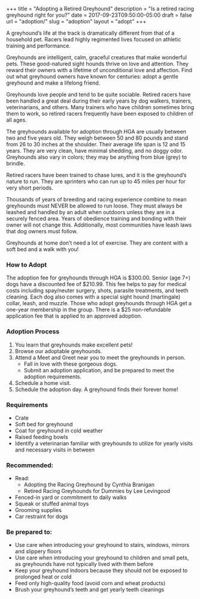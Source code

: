 +++
title = "Adopting a Retired Greyhound"
description = "Is a retired racing greyhound right for you?"
date = 2017-09-23T09:50:00-05:00
draft = false
url = "adoption/"
slug = "adoption"
layout = "adopt"
+++

A greyhound’s life at the track is dramatically different from that of a household pet. Racers lead highly regimented lives focused on athletic training and performance. 

Greyhounds are intelligent, calm, graceful creatures that make wonderful pets. These good-natured sight hounds thrive on love and attention. They reward their owners with a lifetime of unconditional love and affection. Find out what greyhound owners have known for centuries: adopt a gentle greyhound and make a lifelong friend.

Greyhounds love people and tend to be quite sociable. Retired racers have been handled a great deal during their early years by dog walkers, trainers, veterinarians, and others. Many trainers who have children sometimes bring them to work, so retired racers frequently have been exposed to children of all ages.

The greyhounds available for adoption through HGA are usually between two and five years old. They weigh between 50 and 80 pounds and stand from 26 to 30 inches at the shoulder. Their average life span is 12 and 15 years. They are very clean, have minimal shedding, and no doggy odor. Greyhounds also vary in colors; they may be anything from blue (grey) to brindle.

Retired racers have been trained to chase lures, and it is the greyhound’s nature to run. They are sprinters who can run up to 45 miles per hour for very short periods.

Thousands of years of breeding and racing experience combine to mean greyhounds must NEVER be allowed to run loose. They must always be leashed and handled by an adult when outdoors unless they are in a securely fenced area. Years of obedience training and bonding with their owner will not change this. Additionally, most communities have leash laws that dog owners must follow.

Greyhounds at home don’t need a lot of exercise. They are content with a soft bed and a walk with you!

### How to Adopt ###

The adoption fee for greyhounds through HGA is $300.00. Senior (age 7+) dogs have a discounted fee of $210.99. This fee helps to pay for medical costs including spay/neuter surgery, shots, parasite treatments, and teeth cleaning. Each dog also comes with a special sight hound (martingale) collar, leash, and muzzle. Those who adopt greyhounds through HGA get a one-year membership in the group. There is a $25 non-refundable application fee that is applied to an approved adoption.

### Adoption Process ###

1. You learn that greyhounds make excellent pets!
2. Browse our adoptable greyhounds.
3. Attend a Meet and Greet near you to meet the greyhounds in person.
    * Fall in love with these gorgeous dogs.
    * Submit an adoption application, and be prepared to meet the adoption requirements.
4. Schedule a home visit.
5. Schedule the adoption day.  A greyhound finds their forever home!

### Requirements ###

* Crate
* Soft bed for greyhound
* Coat for greyhound in cold weather
* Raised feeding bowls
* Identify a veterinarian familiar with greyhounds to utilize for yearly visits and necessary visits in between

### Recommended: ###

* Read:
    * Adopting the Racing Greyhound by Cynthia Branigan
    * Retired Racing Greyhounds for Dummies by Lee Levingood
* Fenced-in yard or commitment to daily walks
* Squeak or stuffed animal toys
* Grooming supplies
* Car restraint for dogs

### Be prepared to: ###

* Use care when introducing your greyhound to stairs, windows, mirrors and slippery floors
* Use care when introducing your greyhound to children and small pets, as greyhounds have not typically lived with them before
* Keep your greyhound indoors because they should not be exposed to prolonged heat or cold
* Feed only high-quality food (avoid corn and wheat products)
* Brush your greyhound’s teeth and get yearly teeth cleanings